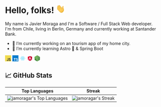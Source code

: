 # Hello, folks! <img src="https://raw.githubusercontent.com/jamoragar/jamoragar/main/wave.gif" width="30px" height="30px" />

My name is Javier Moraga and I'm a Software / Full Stack Web developer. I'm from Chile, living in Berlin, Germany and currently working at Santander Bank.
- 🔭 I’m currently working on an tourism app of my home city.
- 🌱 I’m currently learning Astro 🚀 & Spring Boot

<code><img height="20" alt="javascript" src="https://raw.githubusercontent.com/github/explore/80688e429a7d4ef2fca1e82350fe8e3517d3494d/topics/javascript/javascript.png"></code>
<code><img height="20" alt="typescript" src="https://raw.githubusercontent.com/github/explore/80688e429a7d4ef2fca1e82350fe8e3517d3494d/topics/typescript/typescript.png"></code>
<code><img height="20" alt="react" src="https://raw.githubusercontent.com/github/explore/80688e429a7d4ef2fca1e82350fe8e3517d3494d/topics/react/react.png"></code>
<code><img height="20" alt="angular" src="https://raw.githubusercontent.com/github/explore/5c058a388828bb5fde0bcafd4bc867b5bb3f26f3/topics/angular/angular.png"></code>
<code><img height="20" alt="nodejs" src="https://raw.githubusercontent.com/github/explore/80688e429a7d4ef2fca1e82350fe8e3517d3494d/topics/nodejs/nodejs.png"></code>   


## &#x1f4c8; GitHub Stats

Top Languages            |  Streak
:-------------------------:|:-------------------------:
<img src="https://github-readme-stats.vercel.app/api/top-langs/?username=jamoragar&theme=vue-dark&show_icons=true&hide_border=true&layout=compact" alt="jamoragar's Top Languages" width="400"/>  | <img src="https://github-readme-streak-stats.herokuapp.com/?user=jamoragar&theme=vue-dark&hide_border=true" alt="jamoragar's Streak" width="500"/>

